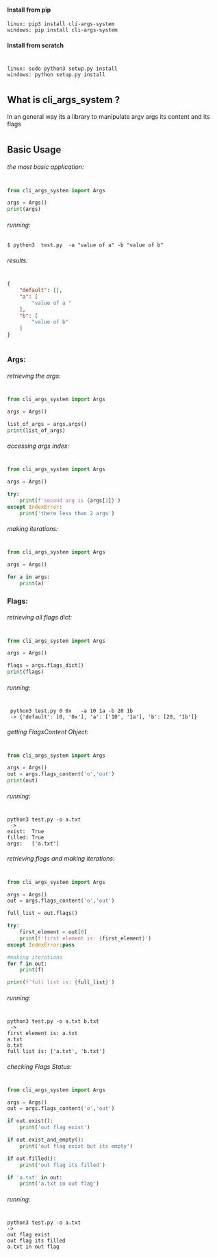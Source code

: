 
#### Install from pip

~~~ shel 
linux: pip3 install cli-args-system
windows: pip install cli-args-system
~~~
#### Install from scratch
#
~~~ shel 
linux: sudo python3 setup.py install
windows: python setup.py install
~~~
#
#


## What is cli_args_system ?
In an general way its a library to manipulate argv args its content and its flags 
#
#


## Basic Usage 
###### the most basic application:
#
~~~~ python
from cli_args_system import Args

args = Args()
print(args)
~~~~
###### running:
~~~~ shel 
$ python3  test.py  -a "value of a" -b "value of b"
~~~~
###### results:
#
~~~ json
{
    "default": [],
    "a": [
        "value of a "
    ],
    "b": [
        "value of b"
    ]
}
~~~
#
#

### Args:
###### retrieving the args: 
#
~~~~python
from cli_args_system import Args

args = Args()

list_of_args = args.args()
print(list_of_args)
~~~~

###### accessing args index:
#
~~~~python
from cli_args_system import Args

args = Args()

try:
    print(f'second arg is {args[1]}')
except IndexError:
    print('there less than 2 args')


~~~~
###### making iterations:
#
~~~~python
from cli_args_system import Args

args = Args()

for a in args:
    print(a)
~~~~


### Flags:

###### retrieving all flags dict:
#
~~~ python
from cli_args_system import Args

args = Args()

flags = args.flags_dict()
print(flags)
~~~
###### running:
#
~~~ shell
 python3 test.py 0 0x   -a 10 1a -b 20 1b 
 -> {'default': [0, '0x'], 'a': ['10', '1a'], 'b': [20, '1b']}
~~~
###### getting FlagsContent Object:
#
~~~ python
from cli_args_system import Args

args = Args()
out = args.flags_content('o','out')
print(out)
~~~
###### running:
#
~~~ shell
python3 test.py -o a.txt
 -> 
exist:  True
filled: True
args:   ['a.txt']
~~~

###### retrieving  flags and making iterations:
#
~~~ python
from cli_args_system import Args

args = Args()
out = args.flags_content('o','out')

full_list = out.flags()

try:
    first_element = out[0]
    print(f'first element is: {first_element}')
except IndexError:pass 

#making iterations
for f in out:
    print(f)

print(f'full list is: {full_list}')
~~~
###### running:
#
~~~ shell
python3 test.py -o a.txt b.txt
 -> 
first element is: a.txt
a.txt
b.txt
full list is: ['a.txt', 'b.txt']
~~~
###### checking Flags Status:
#
~~~ python
from cli_args_system import Args

args = Args()
out = args.flags_content('o','out')

if out.exist():
    print('out flag exist')

if out.exist_and_empty():
    print('out flag exist but its empty')

if out.filled():
    print('out flag its filled')

if 'a.txt' in out:
    print('a.txt in out flag')
~~~
###### running:
#
~~~ shell
python3 test.py -o a.txt
->
out flag exist
out flag its filled
a.txt in out flag
~~~



